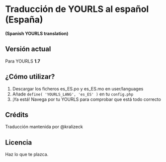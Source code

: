 # Traducción de YOURLS al español (España)
**(Spanish YOURLS translation)**


## Versión actual

Para YOURLS **1.7**


## ¿Cómo utilizar?

1. Descargar los ficheros es_ES.po y es_ES.mo en user/languages
2. Añade `define( 'YOURLS_LANG', 'es_ES' )` en tu `config.php`
3. ¡Ya está! Navega por tu YOURLS para comprobar que está todo correcto

## Crédits
Traducción mantenida por @kralizeck


## Licencia

Haz lo que te plazca.
